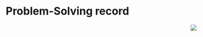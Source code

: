 # Problem-Solving record

<img align='right' src="http://mazassumnida.wtf/api/v2/generate_badge?boj=otter66">

